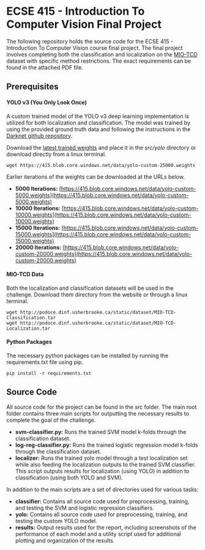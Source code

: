 # ECSE 415 - Introduction To Computer Vision Final Project

The following repository holds the source code for the ECSE 415 - Introduction To Computer Vision course final project. The final project involves completing both the classification and localization on the [MIO-TCD](http://podoce.dinf.usherbrooke.ca/challenge/dataset/) dataset with specific method restrictions. The exact requirements can be found in the attached PDF file.

## Prerequisites 

#### YOLO v3 (You Only Look Once)

A custom trained model of the YOLO v3 deep learning implementation is utilized for both localization and classification. The model was trained by using the provided ground truth data and following the instructions in the [Darknet github repository](https://github.com/AlexeyAB/darknet).

Download the [latest trained weights](https://415.blob.core.windows.net/data/yolo-custom-25000.weights) and place it in the *src/yolo* directory or download directly from a linux terminal.

```
wget https://415.blob.core.windows.net/data/yolo-custom-25000.weights
```

Earlier iterations of the weights can be downloaded at the URLs below.

* **5000 Iterations:** [https://415.blob.core.windows.net/data/yolo-custom-5000.weights](https://415.blob.core.windows.net/data/yolo-custom-5000.weights)
* **10000 Iterations:** [https://415.blob.core.windows.net/data/yolo-custom-10000.weights](https://415.blob.core.windows.net/data/yolo-custom-10000.weights)
* **15000 Iterations:** [https://415.blob.core.windows.net/data/yolo-custom-15000.weights](https://415.blob.core.windows.net/data/yolo-custom-15000.weights)
* **20000 Iterations:** [https://415.blob.core.windows.net/data/yolo-custom-20000.weights](https://415.blob.core.windows.net/data/yolo-custom-20000.weights)

#### MIO-TCD Data

Both the localization and classification datasets will be used in the challenge. Download them directory from the website or through a linux terminal.

```
wget http://podoce.dinf.usherbrooke.ca/static/dataset/MIO-TCD-Classification.tar
wget http://podoce.dinf.usherbrooke.ca/static/dataset/MIO-TCD-Localization.tar
```

#### Python Packages

The necessary python packages can be installed by running the requirements.txt file using pip.

```
pip install -r requirements.txt
```

## Source Code 

All source code for the project can be found in the *src* folder. The main root folder contains three main scripts for outputting the necessary results to complete the goal of the challenge.

* **svm-classifier.py:** Runs the trained SVM model k-folds through the classification dataset.
* **log-reg-classifier.py:** Runs the trained logistic regression model k-folds through the classification dataset.
* **localizer:** Runs the trained yolo model through a test localization set while also feeding the localization outputs to the trained SVM classifier. This script outputs results for localization (using YOLO) in addition to classification (using both YOLO and SVM).

In addition to the main scripts are a set of directories used for various tasks:

* **classifier:** Contains all source code used for preprocessing, training, and testing the SVM and logistic regression classifiers.
* **yolo:** Contains all source code used for preprocessing, training, and testing the custom YOLO model.
* **results:** Output results used for the report, including screenshots of the performance of each model and a utility script used for additional plotting and organization of the results.



